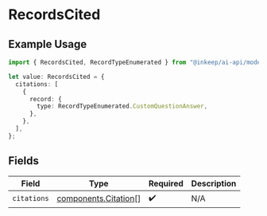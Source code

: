 # RecordsCited

## Example Usage

```typescript
import { RecordsCited, RecordTypeEnumerated } from "@inkeep/ai-api/models/components";

let value: RecordsCited = {
  citations: [
    {
      record: {
        type: RecordTypeEnumerated.CustomQuestionAnswer,
      },
    },
  ],
};
```

## Fields

| Field                                                        | Type                                                         | Required                                                     | Description                                                  |
| ------------------------------------------------------------ | ------------------------------------------------------------ | ------------------------------------------------------------ | ------------------------------------------------------------ |
| `citations`                                                  | [components.Citation](../../models/components/citation.md)[] | :heavy_check_mark:                                           | N/A                                                          |